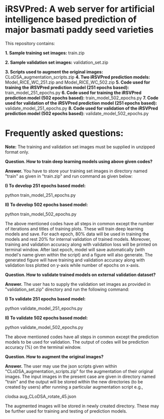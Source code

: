 # iRSVPred: A web server for artificial intelligence based prediction of major basmati paddy seed varieties

This repository contains:

**1. Sample training set images:** train.zip

**2. Sample validation set images:** validation_set.zip

**3. Scripts used to augment the original images:** CLoDSA_augmentation_scripts.zip
**4. Two iRSVPred prediction models:** Model_RICE_WC_251.zip and Model_RICE_WC_502.zip
**5. Code used for training the iRSVPred prediction model (251 epochs based):** train_model_251_epochs.py
**6. Code used for training the iRSVPred prediction model (502 epochs based):** train_model_502_epochs.py
**7. Code used for validation of the iRSVPred prediction model (251 epochs based):** validate_model_251_epochs.py
**8. Code used for validation of the iRSVPred prediction model (502 epochs based):** validate_model_502_epochs.py

# Frequently asked questions:

**Note:** The training and validation set images must be supplied in unzipped format only. 

**Question. How to train deep learning models using above given codes?**

**Answer.** You have to store your training set images in directory named "train" as given in "train.zip" and run command as given below:

**I) To develop 251 epochs based model:**

python train_model_251_epochs.py

**II) To develop 502 epochs based model:**

python train_model_502_epochs.py

The above mentioned codes have all steps in common except the number of iterations and titles of training plots. These will train deep learning models and save. For each epoch, 80% data will be used in training the models and rest 20% for internal validation of trained models. Moreover, training and validation accuracy along with validation loss will be printed on terminal window. After last epoch, model will save automatically (with model's name given within the script) and a figure will also generate. The generated figure will have training and validation accuracy along with validation loss plotted on y-axis while number of epochs on x-axis. 

**Question. How to validate trained models on external validation dataset?**

**Answer.** The user has to supply the validation set images as provided in "validation_set.zip" directory and run the following command:

**I) To validate 251 epochs based model:**

python validate_model_251_epochs.py

**II) To validate 502 epochs based model:**

python validate_model_502_epochs.py

The above mentioned codes have all steps in common except the prediction models to be used for validation. The output of codes will be prediction accuracy (%) on the terminal window.


**Question. How to augment the original images?**

**Answer.** The user may use the json scripts given within "CLoDSA_augmentation_scripts.zip" for the augmentation of their original images. The input images in the present case are given in directory named "train" and the output will be stored within the new directories (to be created by users) after running a particular augmentation script e.g.,

clodsa aug_CLoDSA_rotate_45.json

The augmented images will be stored in newly created directory. These may be further used for training and testing of prediction models. 



